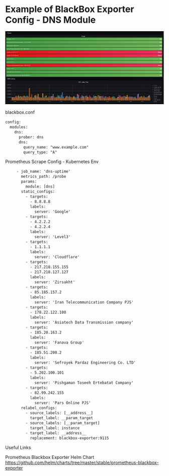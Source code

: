 # Example of BlackBox Exporter Config - DNS Module 

![plot](./Dashboard.jpg)

blackbox.conf 

```
config:
  modules:
    dns:
      prober: dns
      dns:
        query_name: "www.example.com"
        query_type: "A"

```

Prometheus Scrape Config - Kubernetes Env

```
     - job_name: 'dns-uptime'
       metrics_path: /probe
       params:
         module: [dns]
       static_configs:
         - targets:
           - 8.8.8.8
           labels:
             server: 'Google'
         - targets:
           - 4.2.2.2
           - 4.2.2.4
           labels:
             server: 'Level3'
         - targets:
           - 1.1.1.1
           labels:
             server: 'Cloudflare'
         - targets:
           - 217.218.155.155
           - 217.218.127.127
           labels:
             server: 'Zirsakht'
         - targets:
           - 85.185.157.2
           labels:
             server: 'Iran Telecommunication Company PJS'
         - targets:
           - 178.22.122.100
           labels:
             server: 'Asiatech Data Transmission company'
         - targets:
           - 185.20.163.2
           labels:
             server: 'Fanava Group'
         - targets:
           - 185.51.200.2
           labels:
             server: 'Sefroyek Pardaz Engineering Co. LTD'
         - targets:
           - 5.202.100.101
           labels:
             server: 'Pishgaman Toseeh Ertebatat Company'
         - targets:
           - 82.99.242.155
           labels:
             server: 'Pars Online PJS'
       relabel_configs:
         - source_labels: [__address__]
           target_label: __param_target
         - source_labels: [__param_target]
           target_label: instance
         - target_label: __address__
           replacement: blackbox-exporter:9115
```

Useful Links 

Prometheus Blackbox Exporter Helm Chart
https://github.com/helm/charts/tree/master/stable/prometheus-blackbox-exporter
